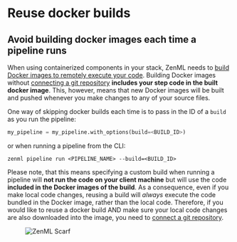 # Reuse docker builds

## Avoid building docker images each time a pipeline runs

When using containerized components in your stack, ZenML needs to [build Docker images to remotely execute your code](../configure-python-environments/README#execution-environments). Building Docker images without [connecting a git repository](../../user-guide/production-guide/connect-code-repository.md) **includes your step code in the built docker image**. This, however, means that new Docker images will be built and pushed whenever you make changes to any of your source files.

One way of skipping docker builds each time is to pass in the ID of a `build` as you run the pipeline:

```python
my_pipeline = my_pipeline.with_options(build=<BUILD_ID>)
```

or when running a pipeline from the CLI:

```shell
zenml pipeline run <PIPELINE_NAME> --build=<BUILD_ID>
```

Please note, that this means specifying a custom build when running a pipeline will **not run the code on your client machine** but will use the code **included in the Docker images of the build**. As a consequence, even if you make local code changes, reusing a build will _always_ execute the code bundled in the Docker image, rather than the local code. Therefore, if you would like to reuse a docker build AND make sure your local code changes are also downloaded into the image, you need to [connect a git repository](use-code-repositories-to-speed-up-docker-build-times.md).


<figure><img src="https://static.scarf.sh/a.png?x-pxid=f0b4f458-0a54-4fcd-aa95-d5ee424815bc" alt="ZenML Scarf"><figcaption></figcaption></figure>

